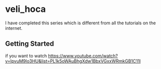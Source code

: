 # veli_hoca

I have completed this series which is different from all the tutorials on the internet.

## Getting Started

if you want to watch
https://www.youtube.com/watch?v=lpvuM9lo3HU&list=PL1k5oWAuBhgXdw1BbxVGxxWRmkGB1C11l

